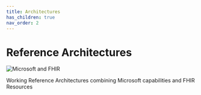 ```yaml
---
title: Architectures
has_children: true
nav_order: 2
---
```


# Reference Architectures

![Microsoft and FHIR](/assets/images/msft-fhir.png)

Working Reference Architectures combining Microsoft capabilities and FHIR Resources 

